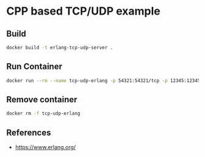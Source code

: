 # CPP based TCP/UDP example

## Build

```bash
docker build -t erlang-tcp-udp-server .
```

## Run Container

```bash
docker run --rm --name tcp-udp-erlang -p 54321:54321/tcp -p 12345:12345/udp erlang-tcp-udp-server
```

## Remove container

```bash
docker rm -f tcp-udp-erlang
```

## References

- https://www.erlang.org/
